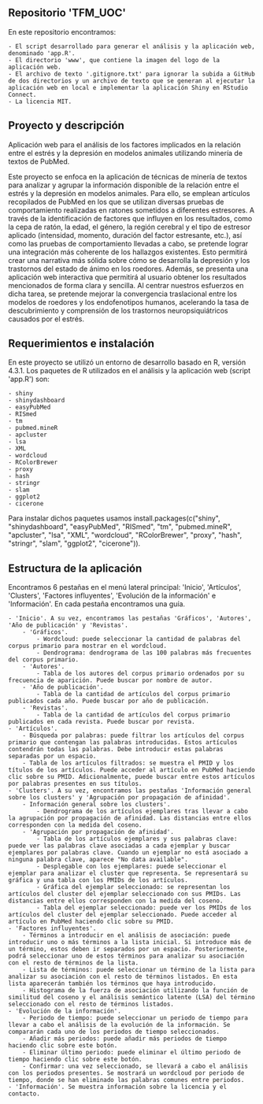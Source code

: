 ## Repositorio 'TFM_UOC'

En este repositorio encontramos:

	- El script desarrollado para generar el análisis y la aplicación web, denominado 'app.R'. 
	- El directorio 'www', que contiene la imagen del logo de la aplicación web.
	- El archivo de texto '.gitignore.txt' para ignorar la subida a GitHub de dos directorios y un archivo de texto que se generan al ejecutar la 	aplicación web en local e implementar la aplicación Shiny en RStudio Connect. 
	- La licencia MIT. 

## Proyecto y descripción

Aplicación web para el análisis de los factores implicados en la relación entre el estrés y la depresión en modelos animales utilizando minería de textos de PubMed.

Este proyecto se enfoca en la aplicación de técnicas de minería de textos para analizar y agrupar la información disponible de la relación entre el estrés y la depresión en modelos animales. Para ello, se emplean artículos recopilados de PubMed en los que se utilizan diversas pruebas de comportamiento realizadas en ratones sometidos a diferentes estresores. A través de la identificación de factores que influyen en los resultados, como la cepa de ratón, la edad, el género, la región cerebral y el tipo de estresor aplicado (intensidad, momento, duración del factor estresante, etc.), así como las pruebas de comportamiento llevadas a cabo, se pretende lograr una integración más coherente de los hallazgos existentes. Esto permitirá crear una narrativa más sólida sobre cómo se desarrolla la depresión y los trastornos del estado de ánimo en los roedores. Además, se presenta una aplicación web interactiva que permitirá al usuario obtener los resultados mencionados de forma clara y sencilla. Al centrar nuestros esfuerzos en dicha tarea, se pretende mejorar la convergencia traslacional entre los modelos de roedores y los endofenotipos humanos, acelerando la tasa de descubrimiento y comprensión de los trastornos neuropsiquiátricos causados por el estrés.

## Requerimientos e instalación

En este proyecto se utilizó un entorno de desarrollo basado en R, versión 4.3.1. Los paquetes de R utilizados en el análisis y la aplicación web (script 'app.R') son:

	- shiny
	- shinydashboard
	- easyPubMed
	- RISmed
	- tm
	- pubmed.mineR
	- apcluster
	- lsa
	- XML
	- wordcloud
	- RColorBrewer
	- proxy
	- hash
	- stringr
	- slam
	- ggplot2
	- cicerone

Para instalar dichos paquetes usamos install.packages(c("shiny", "shinydashboard", "easyPubMed", "RISmed", "tm", "pubmed.mineR", "apcluster", "lsa", "XML", "wordcloud", "RColorBrewer", "proxy", "hash", "stringr", "slam", "ggplot2", "cicerone")).

## Estructura de la aplicación

Encontramos 6 pestañas en el menú lateral principal: 'Inicio', 'Artículos', 'Clusters', 'Factores influyentes', 'Evolución de la información' e 'Información'. En cada pestaña encontramos una guía.

	- 'Inicio'. A su vez, encontramos las pestañas 'Gráficos', 'Autores', 	'Año de publicación' y 'Revistas'. 
		- 'Gráficos'. 
			- Wordcloud: puede seleccionar la cantidad de palabras del corpus primario para mostrar en el wordcloud. 
			- Dendrograma: dendrograma de las 100 palabras más frecuentes del corpus primario. 
		- 'Autores'. 
			- Tabla de los autores del corpus primario ordenados por su frecuencia de aparición. Puede buscar por nombre de autor. 
		- 'Año de publicación'.
			- Tabla de la cantidad de artículos del corpus primario publicados cada año. Puede buscar por año de publicación. 
		- 'Revistas'.
			- Tabla de la cantidad de artículos del corpus primario publicados en cada revista. Puede buscar por revista. 
	- 'Artículos'.
		- Búsqueda por palabras: puede filtrar los artículos del corpus primario que contengan las palabras introducidas. Estos artículos contendrán todas las palabras. Debe introducir estas palabras separadas por un espacio. 
		- Tabla de los artículos filtrados: se muestra el PMID y los títulos de los artículos. Puede acceder al artículo en PubMed haciendo clic sobre su PMID. Adicionalmente, puede buscar entre estos artículos por palabras presentes en sus títulos. 
	- 'Clusters'. A su vez, encontramos las pestañas 'Información general sobre los clusters' y 'Agrupación por propagación de afinidad'.
		- Información general sobre los clusters'.
			- Dendrograma de los artículos ejemplares tras llevar a cabo la agrupación por propagación de afinidad. Las distancias entre ellos corresponden con la medida del coseno. 
		- 'Agrupación por propagación de afinidad'.
			- Tabla de los artículos ejemplares y sus palabras clave: puede ver las palabras clave asociadas a cada ejemplar y buscar ejemplares por palabras clave. Cuando un ejemplar no está asociado a ninguna palabra clave, aparece "No data available". 
			- Desplegable con los ejemplares: puede seleccionar el ejemplar para analizar el cluster que representa. Se representará su gráfica y una tabla con los PMIDs de los artículos. 
			- Gráfica del ejemplar seleccionado: se representan los artículos del cluster del ejemplar seleccionado con sus PMIDs. Las distancias entre ellos corresponden con la medida del coseno. 
			- Tabla del ejemplar seleccionado: puede ver los PMIDs de los artículos del cluster del ejemplar seleccionado. Puede acceder al artículo en PubMed haciendo clic sobre su PMID.
	- 'Factores influyentes'.
		- Términos a introducir en el análisis de asociación: puede introducir uno o más términos a la lista inicial. Si introduce más de un término, estos deben ir separados por un espacio. Posteriormente, podrá seleccionar uno de estos términos para analizar su asociación con el resto de términos de la lista.
		- Lista de términos: puede seleccionar un término de la lista para analizar su asociación con el resto de términos listados. En esta lista aparecerán también los términos que haya introducido.
		- Histograma de la fuerza de asociación utilizando la función de similitud del coseno y el análisis semántico latente (LSA) del término seleccionado con el resto de términos listados.
	- 'Evolución de la información'.
		- Periodo de tiempo: puede seleccionar un periodo de tiempo para llevar a cabo el análisis de la evolución de la información. Se compararán cada uno de los periodos de tiempo seleccionados.
		- Añadir más periodos: puede añadir más periodos de tiempo haciendo clic sobre este botón.
		- Eliminar último periodo: puede eliminar el último periodo de tiempo haciendo clic sobre este botón.
		- Confirmar: una vez seleccionado, se llevará a cabo el análisis con los periodos presentes. Se mostrará un wordcloud por periodo de tiempo, donde se han eliminado las palabras comunes entre periodos.
	- 'Información'. Se muestra información sobre la licencia y el 	contacto. 
